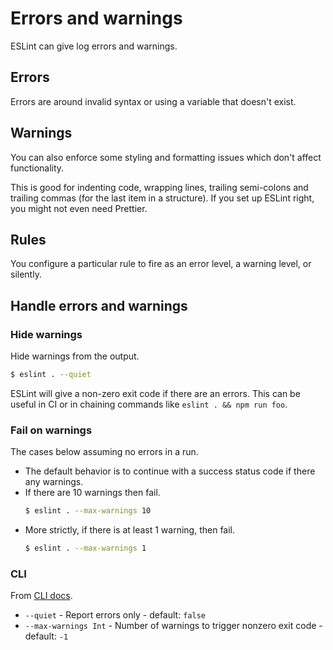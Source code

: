 # Errors and warnings


ESLint can give log errors and warnings.


## Errors

Errors are around invalid syntax or using a variable that doesn't exist.


## Warnings

You can also enforce some styling and formatting issues which don't affect functionality. 

This is good for indenting code, wrapping lines, trailing semi-colons and trailing commas (for the last item in a structure). If you set up ESLint right, you might not even need Prettier.


## Rules

You configure a particular rule to fire as an error level, a warning level, or silently.


## Handle errors and warnings

### Hide warnings

Hide warnings from the output.

```sh
$ eslint . --quiet
```

ESLint will give a non-zero exit code if there are an errors. This can be useful in CI or in chaining commands like `eslint . && npm run foo`.

### Fail on warnings

The cases below assuming no errors in a run.

- The default behavior is to continue with a success status code if there any warnings.
- If there are 10 warnings then fail.
    ```sh
    $ eslint . --max-warnings 10
    ```
- More strictly, if there is at least 1 warning, then fail.
    ```sh
    $ eslint . --max-warnings 1
    ```

### CLI

From [CLI docs](https://eslint.org/docs/user-guide/command-line-interface).

- `--quiet` - Report errors only - default: `false`
- `--max-warnings Int` - Number of warnings to trigger nonzero exit code - default: `-1`

